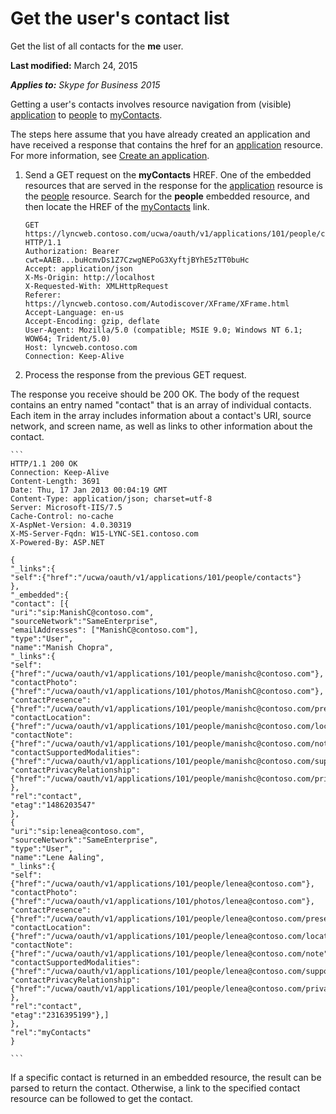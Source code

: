 
# Get the user's contact list
Get the list of all contacts for the **me** user.

 **Last modified:** March 24, 2015

 _**Applies to:** Skype for Business 2015_

Getting a user's contacts involves resource navigation from (visible) [application](application_ref.md) to [people](people_ref.md) to [myContacts](myContacts_ref.md). 

The steps here assume that you have already created an application and have received a response that contains the href for an [application](application_ref.md) resource. For more information, see [Create an application](CreateAnApplication.md).

1. Send a GET request on the **myContacts** HREF. One of the embedded resources that are served in the response for the [application](application_ref.md) resource is the [people](people_ref.md) resource. Search for the **people** embedded resource, and then locate the HREF of the [myContacts](myContacts_ref.md) link.
 
    ```
    GET https://lyncweb.contoso.com/ucwa/oauth/v1/applications/101/people/contacts HTTP/1.1
    Authorization: Bearer cwt=AAEB...buHcmvDs1Z7CzwgNEPoG3XyftjBYhE5zTT0buHc
    Accept: application/json
    X-Ms-Origin: http://localhost
    X-Requested-With: XMLHttpRequest
    Referer: https://lyncweb.contoso.com/Autodiscover/XFrame/XFrame.html
    Accept-Language: en-us
    Accept-Encoding: gzip, deflate
    User-Agent: Mozilla/5.0 (compatible; MSIE 9.0; Windows NT 6.1; WOW64; Trident/5.0)
    Host: lyncweb.contoso.com
    Connection: Keep-Alive

    ```

2. Process the response from the previous GET request.
 
 The response you receive should be 200 OK. The body of the request contains an entry named "contact" that is an array of individual contacts. Each item in the array includes information about a contact's URI, source network, and screen name, as well as links to other information about the contact.
 
    ```
    HTTP/1.1 200 OK
    Connection: Keep-Alive
    Content-Length: 3691
    Date: Thu, 17 Jan 2013 00:04:19 GMT
    Content-Type: application/json; charset=utf-8
    Server: Microsoft-IIS/7.5
    Cache-Control: no-cache
    X-AspNet-Version: 4.0.30319
    X-MS-Server-Fqdn: W15-LYNC-SE1.contoso.com
    X-Powered-By: ASP.NET

    {
    "_links":{
    "self":{"href":"/ucwa/oauth/v1/applications/101/people/contacts"}
    },
    "_embedded":{
    "contact": [{
    "uri":"sip:ManishC@contoso.com",
    "sourceNetwork":"SameEnterprise",
    "emailAddresses": ["ManishC@contoso.com"],
    "type":"User",
    "name":"Manish Chopra",
    "_links":{
    "self":{"href":"/ucwa/oauth/v1/applications/101/people/manishc@contoso.com"},
    "contactPhoto":{"href":"/ucwa/oauth/v1/applications/101/photos/ManishC@contoso.com"},
    "contactPresence":{"href":"/ucwa/oauth/v1/applications/101/people/manishc@contoso.com/presence"},
    "contactLocation":{"href":"/ucwa/oauth/v1/applications/101/people/manishc@contoso.com/location"},
    "contactNote":{"href":"/ucwa/oauth/v1/applications/101/people/manishc@contoso.com/note"},
    "contactSupportedModalities":{"href":"/ucwa/oauth/v1/applications/101/people/manishc@contoso.com/supportedMedia"},
    "contactPrivacyRelationship":{"href":"/ucwa/oauth/v1/applications/101/people/manishc@contoso.com/privacyRelationship"}
    },
    "rel":"contact",
    "etag":"1486203547"
    },
    {
    "uri":"sip:lenea@contoso.com",
    "sourceNetwork":"SameEnterprise",
    "type":"User",
    "name":"Lene Aaling",
    "_links":{
    "self":{"href":"/ucwa/oauth/v1/applications/101/people/lenea@contoso.com"},
    "contactPhoto":{"href":"/ucwa/oauth/v1/applications/101/photos/lenea@contoso.com"},
    "contactPresence":{"href":"/ucwa/oauth/v1/applications/101/people/lenea@contoso.com/presence"},
    "contactLocation":{"href":"/ucwa/oauth/v1/applications/101/people/lenea@contoso.com/location"},
    "contactNote":{"href":"/ucwa/oauth/v1/applications/101/people/lenea@contoso.com/note"},
    "contactSupportedModalities":{"href":"/ucwa/oauth/v1/applications/101/people/lenea@contoso.com/supportedMedia"},
    "contactPrivacyRelationship":{"href":"/ucwa/oauth/v1/applications/101/people/lenea@contoso.com/privacyRelationship"}
    },
    "rel":"contact",
    "etag":"2316395199"},]
    },
    "rel":"myContacts"
    }

    ```


 If a specific contact is returned in an embedded resource, the result can be parsed to return the contact. Otherwise, a link to the specified contact resource can be followed to get the contact.
 
